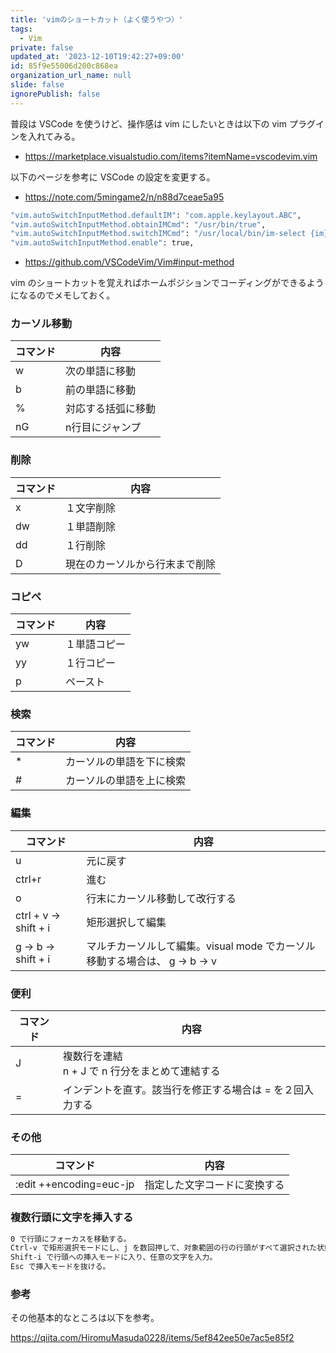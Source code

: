 ```yaml
---
title: 'vimのショートカット（よく使うやつ）'
tags:
  - Vim
private: false
updated_at: '2023-12-10T19:42:27+09:00'
id: 85f9e55006d200c868ea
organization_url_name: null
slide: false
ignorePublish: false
---
```


普段は VSCode を使うけど、操作感は vim にしたいときは以下の vim プラグインを入れてみる。

- https://marketplace.visualstudio.com/items?itemName=vscodevim.vim

以下のページを参考に VSCode の設定を変更する。

- https://note.com/5mingame2/n/n88d7ceae5a95

```sh
"vim.autoSwitchInputMethod.defaultIM": "com.apple.keylayout.ABC",
"vim.autoSwitchInputMethod.obtainIMCmd": "/usr/bin/true",
"vim.autoSwitchInputMethod.switchIMCmd": "/usr/local/bin/im-select {im}",
"vim.autoSwitchInputMethod.enable": true,
```

- https://github.com/VSCodeVim/Vim#input-method

vim のショートカットを覚えればホームポジションでコーディングができるようになるのでメモしておく。

### カーソル移動

| コマンド | 内容               |
| -------- | ------------------ |
| w        | 次の単語に移動     |
| b        | 前の単語に移動     |
| %        | 対応する括弧に移動 |
| nG       | n行目にジャンプ    |

### 削除

| コマンド | 内容                           |
| -------- | ------------------------------ |
| x        | １文字削除                     |
| dw       | １単語削除                     |
| dd       | １行削除                       |
| D        | 現在のカーソルから行末まで削除 |

### コピペ

| コマンド | 内容         |
| -------- | ------------ |
| yw       | １単語コピー |
| yy       | １行コピー   |
| p        | ペースト     |

### 検索

| コマンド | 内容                     |
| -------- | ------------------------ |
| \*       | カーソルの単語を下に検索 |
| #        | カーソルの単語を上に検索 |

### 編集

| コマンド              | 内容                                                                     |
| --------------------- | ------------------------------------------------------------------------ |
| u                     | 元に戻す                                                                 |
| ctrl+r                | 進む                                                                     |
| o                     | 行末にカーソル移動して改行する                                           |
| ctrl + v -> shift + i | 矩形選択して編集                                                         |
| g -> b -> shift + i   | マルチカーソルして編集。visual mode でカーソル移動する場合は、 g → b → v |

### 便利

| コマンド | 内容                                                      |
| -------- | --------------------------------------------------------- |
| J        | 複数行を連結<br>n + J で n 行分をまとめて連結する         |
| =        | インデントを直す。該当行を修正する場合は = を２回入力する |

### その他

| コマンド                | 内容                         |
| ----------------------- | ---------------------------- |
| :edit ++encoding=euc-jp | 指定した文字コードに変換する |

### 複数行頭に文字を挿入する

```sh
0 で行頭にフォーカスを移動する。
Ctrl-v で矩形選択モードにし、j を数回押して、対象範囲の行の行頭がすべて選択された状態にする。
Shift-i で行頭への挿入モードに入り、任意の文字を入力。
Esc で挿入モードを抜ける。
```

### 参考

その他基本的なところは以下を参考。

https://qiita.com/HiromuMasuda0228/items/5ef842ee50e7ac5e85f2
